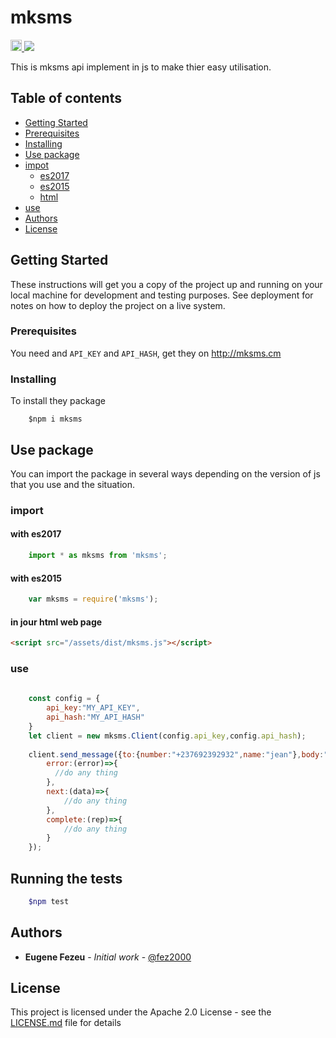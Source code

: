 # mksms
<p align="left">
  <a href="https://www.npmjs.com/package/mksms">
    <img src="https://img.shields.io/npm/v/mksms.svg" alt="npm version" height="18">
  </a>
  <a href="https://github.com/mksms/mksms-javascript/blob/master/LICENSE.md">
    <img src="https://img.shields.io/github/license/mksms/mksms-javascript.svg">
  </a>
</p>
This is mksms api implement in js to make thier easy utilisation. 

## Table of contents
* [Getting Started](#getting-started)
* [Prerequisites](#prerequisites)
* [Installing](#installing)
* [Use package](#use-package)
* [impot](#import)
    * [es2017](#with-es2017)
    * [es2015](#with-es2015)
    * [html](#in-jour-html-web-page)
* [use](#use)
* [Authors](#authors)
* [License](#license)

## Getting Started
These instructions will get you a copy of the project up and running on your local machine for development and testing purposes. See deployment for notes on how to deploy the project on a live system.

### Prerequisites
You need and `API_KEY` and `API_HASH`, get they on http://mksms.cm

### Installing
To install they package 
```shell
    $npm i mksms
```
 
## Use package
You can import the package in several ways depending on the version of js that you use and the situation. 
### import
#### with es2017
```javascript
    import * as mksms from 'mksms';
```
#### with es2015
```javascript
    var mksms = require('mksms');
```
#### in jour html web page 
```html
<script src="/assets/dist/mksms.js"></script>
```
### use
```javascript
    
    const config = {
        api_key:"MY_API_KEY",
        api_hash:"MY_API_HASH"
    }
    let client = new mksms.Client(config.api_key,config.api_hash);
   
    client.send_message({to:{number:"+237692392932",name:"jean"},body:"hello"}).subscribe({
        error:(error)=>{
          //do any thing
        },
        next:(data)=>{
            //do any thing 
        },
        complete:(rep)=>{
            //do any thing
        }
    }); 
```
## Running the tests
```sh
    $npm test
```
## Authors
* **Eugene Fezeu** - *Initial work* - [@fez2000](https://github.com/@fez2000)

## License

This project is licensed under the Apache 2.0 License - see the [LICENSE.md](LICENSE.md) file for details
